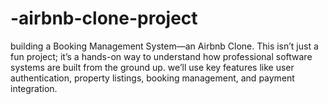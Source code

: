 # -airbnb-clone-project
building a Booking Management System—an Airbnb Clone.  This isn’t just a fun project; it’s a hands-on way to understand how professional software systems are built from the ground up. we’ll use key features like user authentication, property listings, booking management, and payment integration. 
